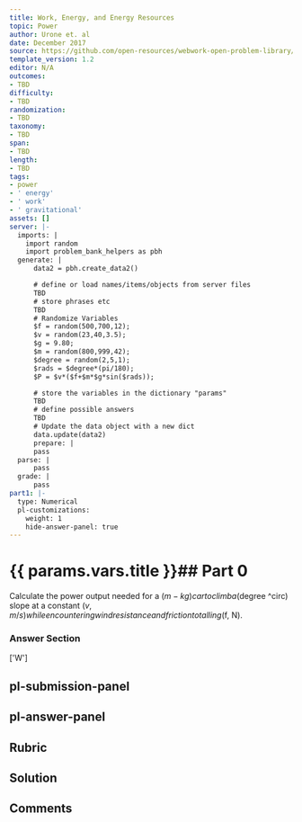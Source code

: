 ```yaml
---
title: Work, Energy, and Energy Resources
topic: Power
author: Urone et. al
date: December 2017
source: https://github.com/open-resources/webwork-open-problem-library/tree/master/Contrib/BrockPhysics/College_Physics_Urone/7.Work_Energy_and_Energy_Resources/7-07.Power/NU_U17_07_07_013.pg
template_version: 1.2
editor: N/A
outcomes:
- TBD
difficulty:
- TBD
randomization:
- TBD
taxonomy:
- TBD
span:
- TBD
length:
- TBD
tags:
- power
- ' energy'
- ' work'
- ' gravitational'
assets: []
server: |-
  imports: |
    import random
    import problem_bank_helpers as pbh
  generate: |
      data2 = pbh.create_data2()

      # define or load names/items/objects from server files
      TBD
      # store phrases etc
      TBD
      # Randomize Variables
      $f = random(500,700,12);
      $v = random(23,40,3.5);
      $g = 9.80;
      $m = random(800,999,42);
      $degree = random(2,5,1);
      $rads = $degree*(pi/180);
      $P = $v*($f+$m*$g*sin($rads));

      # store the variables in the dictionary "params"
      TBD
      # define possible answers
      TBD
      # Update the data object with a new dict
      data.update(data2)
      prepare: |
      pass
  parse: |
      pass
  grade: |
      pass
part1: |-
  type: Numerical
  pl-customizations:
    weight: 1
    hide-answer-panel: true
---
```


# {{ params.vars.title }}## Part 0 
Calculate the power output needed for a ($m-kg) car to climb a ($degree ^circ) slope at a constant ($v, m/s) while encountering wind resistance and friction totalling ($f, N). 


### Answer Section 
['W']

## pl-submission-panel 


## pl-answer-panel 


## Rubric 


## Solution 


## Comments 


